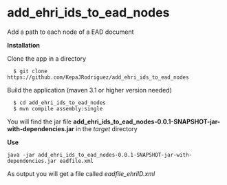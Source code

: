 add_ehri_ids_to_ead_nodes
=========================

Add a path to each node of a EAD document


**Installation**

Clone the app in a directory

```
  $ git clone https://github.com/KepaJRodriguez/add_ehri_ids_to_ead_nodes
```


Build the application (maven 3.1 or higher version needed)
```
  $ cd add_ehri_ids_to_ead_nodes
  $ mvn compile assembly:single
```


You will find the jar file **add_ehri_ids_to_ead_nodes-0.0.1-SNAPSHOT-jar-with-dependencies.jar** in the 
*target* directory


**Use**

```
java -jar add_ehri_ids_to_ead_nodes-0.0.1-SNAPSHOT-jar-with-dependencies.jar eadfile.xml
```

As output you will get a file called *eadfile_ehriID.xml*




